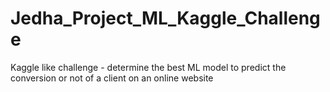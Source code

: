 # Jedha_Project_ML_Kaggle_Challenge
Kaggle like challenge - determine the best ML model to predict the conversion or not of a client on an online website
